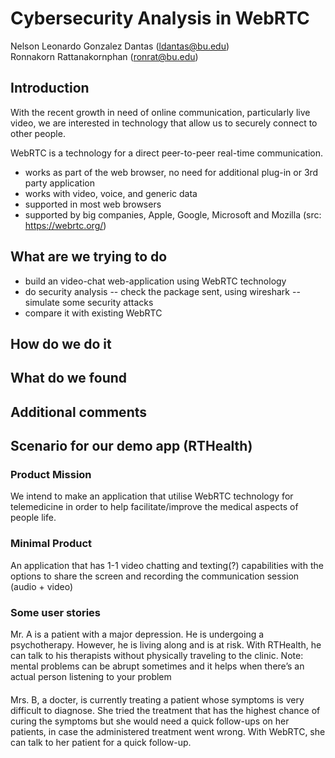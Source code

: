 # Cybersecurity Analysis in WebRTC
Nelson Leonardo Gonzalez Dantas (ldantas@bu.edu)  
Ronnakorn Rattanakornphan (ronrat@bu.edu)

## Introduction
With the recent growth in need of online communication, particularly live video, we are interested in technology that allow us to securely connect to other people. 

WebRTC is a technology for a direct peer-to-peer real-time communication.
- works as part of the web browser, no need for additional plug-in or 3rd party application
- works with video, voice, and generic data
- supported in most web browsers
- supported by big companies, Apple, Google, Microsoft and Mozilla 
(src: https://webrtc.org/)
## What are we trying to do
- build an video-chat web-application using WebRTC technology
- do security analysis
-- check the package sent, using wireshark
-- simulate some security attacks
- compare it with existing WebRTC 
## How do we do it

## What do we found

## Additional comments

## Scenario for our demo app (RTHealth)
### Product Mission
We intend to make an application that utilise WebRTC technology for telemedicine in order to help facilitate/improve the medical aspects of people life.

### Minimal Product
An application that has 1-1 video chatting and texting(?) capabilities with the options to share the screen and recording the communication session (audio + video)

### Some user stories
Mr. A is a patient with a major depression. He is undergoing a psychotherapy. However, he is living along and is at risk. With RTHealth, he can talk to his therapists without physically traveling to the clinic.
Note: mental problems can be abrupt sometimes and it helps when there’s an actual person listening to your problem
####
Mrs. B, a docter, is currently treating a patient whose symptoms is very difficult to diagnose. She tried the treatment that has the highest chance of curing the symptoms but she would need a quick follow-ups on her patients, in case the administered treatment went wrong. With WebRTC, she can talk to her patient for a quick follow-up.
